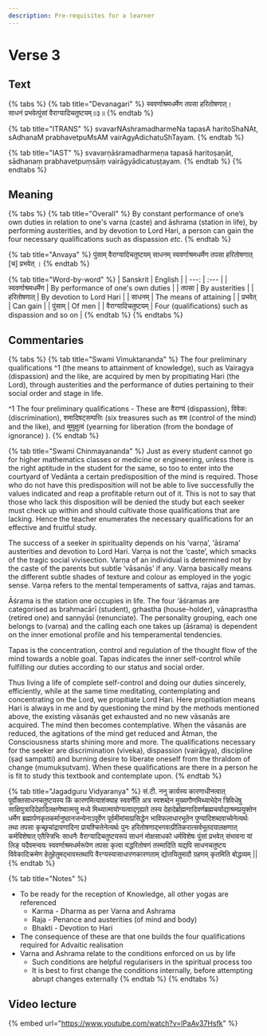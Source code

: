 ```yaml
---
description: Pre-requisites for a learner
---
```


# Verse 3

## Text

{% tabs %}
{% tab title="Devanagari" %}
स्ववर्णाश्रमधर्मेण तपसा हरितोषणात्।  
साधनं प्रभवेत्पुंसां वैराग्यादिचतुष्टयम्॥३॥
{% endtab %}

{% tab title="ITRANS" %}
svavarNAshramadharmeNa tapasA haritoShaNAt,  
sAdhanaM prabhavetpuMsAM vairAgyAdichatuShTayam.
{% endtab %}

{% tab title="IAST" %}
svavarṇāśramadharmeṇa tapasā haritoṣaṇāt,  
sādhanaṃ prabhavetpuṃsāṃ vairāgyādicatuṣṭayam.
{% endtab %}
{% endtabs %}

## Meaning

{% tabs %}
{% tab title="Overall" %}
By constant performance of one’s own duties in relation to one's varna \(caste\) and āshrama \(station in life\), by performing austerities, and by devotion to Lord Hari, a person can gain the four necessary qualifications such as dispassion _etc_.
{% endtab %}

{% tab title="Anvaya" %}
पुंसाम् वैराग्यादिचतुष्टयम् साधनम् स्ववर्णाश्रमधर्मेण तपसा हरितोषणात् \[च\] प्रभवेत् ।
{% endtab %}

{% tab title="Word-by-word" %}
| Sanskrit | English |
| ---: | :--- |
| स्ववर्णाश्रमधर्मेण | By performance of one's own duties |
| तपसा | By austerities |
| हरितोषणात् | By devotion to Lord Hari |
| साधनम् | The means of attaining |
| प्रभवेत् | Can gain |
| पुंसाम् | Of men |
| वैराग्यादिचतुष्टयम् | Four \(qualifications\) such as dispassion and so on |
{% endtab %}
{% endtabs %}

## Commentaries

{% tabs %}
{% tab title="Swami Vimuktananda" %}
The four preliminary qualifications ^1   \(the means to attainment of knowledge\), such as Vairagya \(dispassion\) and the like, are acquired by men  by propitiating Hari \(the Lord\), through austerities and the performance of duties pertaining to their social order and stage in life. 

^1 The four preliminary qualifications - These are वैराग्यं \(dispassion\), विवेक: \(discrimination\),  शमादिषट्सम्पत्तिः \(six treasures such as शम \(control of the mind\) and the like\), and मुमुक्षुत्वं \(yearning for liberation \(from the bondage of ignorance\) \).
{% endtab %}

{% tab title="Swami Chinmayananda" %}
Just as every student cannot go for higher mathematics classes or medicine or engineering, unless there is the right aptitude in the student for the same, so too to enter into the courtyard of Vedānta a certain predisposition of the mind is required. Those who do not have this predisposition will not be able to live successfully the values indicated and reap a profitable return out of it. This is not to say that those who lack this disposition will be denied the study but each seeker must check up within and should cultivate those qualifications that are lacking. Hence the teacher enumerates the necessary qualifications for an effective and fruitful study. 

The success of a seeker in spirituality depends on his ‘varṇa’, ‘āśrama’ austerities and devotion to Lord Hari. Varṇa is not the ‘caste’, which smacks of the tragic social vivisection. Varṇa of an individual is determined not by the caste of the parents but subtle ‘vāsanās’ if any. Varṇa basically means the different subtle shades of texture and colour as employed in the yogic sense. Varṇa refers to the mental temperaments of sattva, rajas and tamas. 

Ᾱśrama is the station one occupies in life. The four ‘āśramas are categorised as brahmacārī \(student\), gṛhastha \(house-holder\), vānaprastha \(retired one\) and sannyāsī \(renunciate\). The personality grouping, each one belongs to \(varṇa\) and the calling each one takes up \(āśrama\) is dependent on the inner emotional profile and his temperamental tendencies. 

Tapas is the concentration, control and regulation of the thought flow of the mind towards a noble goal. Tapas indicates the inner self-control while fulfilling our duties according to our status and social order. 

Thus living a life of complete self-control and doing our duties sincerely, efficiently, while at the same time meditating, contemplating and concentrating on the Lord, we propitiate Lord Hari. Here propitiation means Hari is always in me and by questioning the mind by the methods mentioned above, the existing vāsanās get exhausted and no new vāsanās are acquired. The mind then becomes contemplative. When the vāsanās are reduced, the agitations of the mind get reduced and Ᾱtman, the Consciousness starts shining more and more. The qualifications necessary for the seeker are discrimination \(viveka\), dispassion \(vairāgya\), discipline \(ṣaḍ sampatti\) and burning desire to liberate oneself from the thraldom of change \(mumukṣutvam\). When these qualifications are there in a person he is fit to study this textbook and contemplate upon.
{% endtab %}

{% tab title="Jagadguru Vidyaranya" %}
सं.टी. ननु कार्यस्य कारणाधीनत्वात् पूर्वोक्तसाधनचतुष्टयस्य किं कारणमित्याशंक्याह स्ववर्णेति अत्र स्वशब्देन मुख्यगौणमिथ्याभेदेन त्रिविधेषु साक्षिपुत्रादिदेहादिलक्षणेष्वात्मसु मध्ये मिथ्यात्मायोग्यत्वाद्गृह्यते तस्य देहादेर्ब्राह्मणादिवर्णब्रह्मचर्याद्याश्रमप्रयुक्तेन धर्मेण ब्रह्मार्पणकृतकर्मानुष्ठानजन्येनाऽपूर्वेण पूर्वमीमांसाप्रसिद्धेन भाविफलाधारभूतेन पुण्यादिशब्दवाच्येनेत्यर्थः तथा तपसा कृच्छ्रचांद्रायणादिना प्रायश्चित्तेनेत्यर्थः पुनः हरितोषणाद्भगवत्प्रीतिकरात्सर्वभूतदयालक्षणात् कर्मविशेषात् एतैस्त्रिभिः साधनैः वैराग्यादिचतुष्टयरूपं साधनं मोक्षसाधको धर्मविशेषः पुंसां प्रभवेत् संभावना यां लिङ् यदैवमन्वयः स्ववर्णाश्रमधर्मरूपेण तपसा कृत्वा यद्धरितोषणं तस्मादिति यद्यपि साधनचतुष्टय विवेकादिक्रमेण हेतुहेतुमद्भावस्तथापि वैरग्यस्यासाधारणकारणताम् द्योतयितुमादौ ग्रहणम् कृतमिति बोद्धव्यम् \|\|
{% endtab %}

{% tab title="Notes" %}
* To be ready for the reception of Knowledge, all other yogas are referenced
  * Karma - Dharma as per Varna and Ashrama
  * Raja - Penance and austerities \(of mind and body\)
  * Bhakti - Devotion to Hari
* The consequence of these are that one builds the four qualifications required for Advaitic realisation
* Varna and Ashrama relate to the conditions enforced on us by life
  * Such conditions are helpful regularisers in the spiritual process too
  * It is best to first change the conditions internally, before attempting abrupt changes externally
{% endtab %}
{% endtabs %}

## Video lecture

{% embed url="https://www.youtube.com/watch?v=lPaAv37Hsfk" %}

